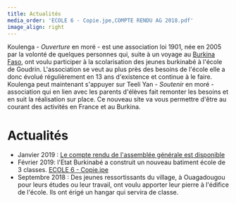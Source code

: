 ```yaml
---
title: Actualités
media_order: 'ECOLE 6 - Copie.jpe,COMPTE RENDU AG 2018.pdf'
image_align: right
---
```


Koulenga - _Ouverture_  en moré  - est une association loi 1901, née en 2005 par la volonté de quelques personnes qui, suite à un voyage au [Burkina Faso](https://fr.wikipedia.org/wiki/Burkina_Faso), ont voulu participer à la scolarisation des jeunes burkinabé à l'école de Goudrin.
L'association se veut au plus près des besoins de l'école elle a donc évolué régulièrement en 13 ans d'existence et continue à le faire.
Koulenga peut maintenant s'appuyer sur Teeli Yan - _Soutenir_ en moré - association qui en lien avec les parents d'élèves fait remonter les besoins et en suit la réalisation sur place.
Ce nouveau site va vous permettre d'être au courant des activités en France et au Burkina.

# Actualités

* Janvier 2019 : [Le compte rendu de l'assemblée générale est disponible](COMPTE%20RENDU%20AG%202018.pdf)
* Février 2019: l'Etat Burkinabé a construit un nouveau batiment école de 3 classes.
[ECOLE 6 - Copie.jpe](ECOLE%206%20-%20Copie.jpe)
* Septembre 2018 : Des jeunes ressortissants du village, à Ouagadougou pour leurs études ou leur travail, ont voulu apporter leur pierre à l'édifice de l'école. Ils ont érigé un hangar qui servira de classe. 